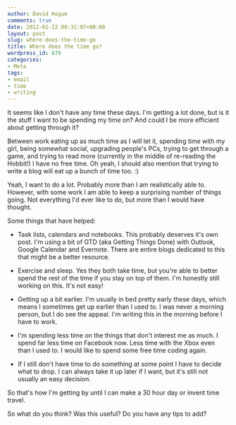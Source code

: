 ```yaml
---
author: David Hogue
comments: true
date: 2012-01-12 00:31:07+00:00
layout: post
slug: where-does-the-time-go
title: Where does the time go?
wordpress_id: 879
categories:
- Meta
tags:
- email
- time
- writing
---
```


It seems like I don't have any time these days. I'm getting a lot done, but is it the stuff I want to be spending my time on? And could I be more efficient about getting through it?

Between work eating up as much time as I will let it, spending time with my girl, being somewhat social, upgrading people's PCs, trying to get through a game, and trying to read more (currently in the middle of re-reading the Hobbit!) I have no free time. Oh yeah, I should also mention that trying to write a blog will eat up a bunch of time too. :)

Yeah, I want to do a lot. Probably more than I am realistically able to. However, with some work I am able to keep a surprising number of things going. Not everything I'd ever like to do, but more than I would have thought.

Some things that have helped:





  
  * Task lists, calendars and notebooks. This probably deserves it's own post. I'm using a bit of GTD (aka Getting Things Done) with Outlook, Google Calendar and Evernote. There are entire blogs dedicated to this that might be a better resource.


  
  * Exercise and sleep. Yes they both take time, but you're able to better spend the rest of the time if you stay on top of them. I'm honestly still working on this. It's not easy!


  
  * Getting up a bit earlier. I'm usually in bed pretty early these days, which means I sometimes get up earlier than I used to. I was never a morning person, but I do see the appeal. I'm writing this in the morning before I have to work.

  
  * I'm spending less time on the things that don't interest me as much. I spend far less time on Facebook now. Less time with the Xbox even than I used to. I would like to spend some free time coding again.


  
  * If I still don't have time to do something at some point I have to decide what to drop. I can always take it up later if I want, but it's still not usually an easy decision.


So that's how I'm getting by until I can make a 30 hour day or invent time travel.


So what do you think? Was this useful? Do you have any tips to add?

